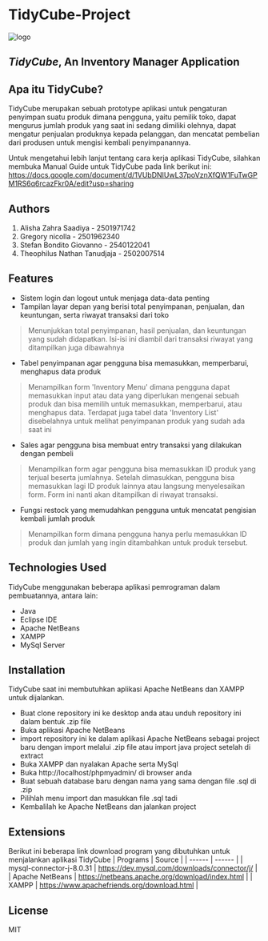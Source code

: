 # TidyCube-Project
![logo](https://drive.google.com/file/d/1VHigjwXBFkLqteEUH5AiS-Dhg2VUTxkp/view?usp=share_link)
## _TidyCube_, An Inventory Manager Application

## Apa itu TidyCube?
TidyCube merupakan sebuah prototype aplikasi untuk pengaturan penyimpan suatu produk dimana pengguna, yaitu pemilik toko, dapat mengurus jumlah produk yang saat ini sedang dimiliki olehnya, dapat mengatur penjualan produknya kepada pelanggan, dan mencatat pembelian dari produsen untuk mengisi kembali penyimpanannya.

Untuk mengetahui lebih lanjut tentang cara kerja aplikasi TidyCube, silahkan membuka Manual Guide untuk TidyCube pada link berikut ini: 
https://docs.google.com/document/d/1VUbDNIUwL37poVznXfQW1FuTwGPM1RS6q6rcazFkr0A/edit?usp=sharing

## Authors
1. Alisha Zahra Saadiya - 2501971742
2. Gregory nicolla - 2501962340
3. Stefan Bondito Giovanno - 2540122041
4. Theophilus Nathan Tanudjaja - 2502007514

## Features
- Sistem login dan logout untuk menjaga data-data penting
- Tampilan layar depan yang berisi total penyimpanan, penjualan, dan keuntungan, serta riwayat transaksi dari toko
> Menunjukkan total penyimpanan, hasil penjualan, dan keuntungan yang sudah didapatkan. Isi-isi ini diambil dari transaksi riwayat yang ditampilkan juga dibawahnya
- Tabel penyimpanan agar pengguna bisa memasukkan, memperbarui, menghapus data produk
> Menampilkan form 'Inventory Menu' dimana pengguna dapat memasukkan input atau data yang diperlukan mengenai sebuah produk dan bisa memilih untuk memasukkan, memperbarui, atau menghapus data. Terdapat juga tabel data 'Inventory List' disebelahnya untuk melihat penyimpanan produk yang sudah ada saat ini
- Sales agar pengguna bisa membuat entry transaksi yang dilakukan dengan pembeli
> Menampilkan form agar pengguna bisa memasukkan ID produk yang terjual beserta jumlahnya. Setelah dimasukkan, pengguna bisa memasukkan lagi ID produk lainnya atau langsung menyelesaikan form. Form ini nanti akan ditampilkan di riwayat transaksi.
- Fungsi restock yang memudahkan pengguna untuk mencatat pengisian kembali jumlah produk
> Menampilkan form dimana pengguna hanya perlu memasukkan ID produk dan jumlah yang ingin ditambahkan untuk produk tersebut.

## Technologies Used
TidyCube menggunakan beberapa aplikasi pemrograman dalam pembuatannya, antara lain:
- Java
- Eclipse IDE
- Apache NetBeans
- XAMPP
- MySql Server

## Installation
TidyCube saat ini membutuhkan aplikasi Apache NetBeans dan XAMPP untuk dijalankan.
- Buat clone repository ini ke desktop anda atau unduh repository ini dalam bentuk .zip file
- Buka aplikasi Apache NetBeans
- import repository ini ke dalam aplikasi Apache NetBeans sebagai project baru dengan import melalui .zip file atau import java project setelah di extract
- Buka XAMPP dan nyalakan Apache serta MySql
- Buka http://localhost/phpmyadmin/ di browser anda
- Buat sebuah database baru dengan nama yang sama dengan file .sql di .zip
- Pilihlah menu import dan masukkan file .sql tadi
- Kembalilah ke Apache NetBeans dan jalankan project

## Extensions
Berikut ini beberapa link download program yang dibutuhkan untuk menjalankan aplikasi TidyCube
| Programs | Source |
| ------ | ------ |
| mysql-connector-j-8.0.31 | https://dev.mysql.com/downloads/connector/j/ |
| Apache NetBeans | https://netbeans.apache.org/download/index.html |
| XAMPP | https://www.apachefriends.org/download.html |


## License

MIT


